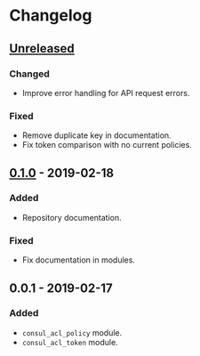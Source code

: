 # Changelog

## [Unreleased]

### Changed

-   Improve error handling for API request errors.

### Fixed

-   Remove duplicate key in documentation.
-   Fix token comparison with no current policies.

## [0.1.0] - 2019-02-18

### Added

-   Repository documentation.

### Fixed

-   Fix documentation in modules.

## 0.0.1 - 2019-02-17

### Added

-   `consul_acl_policy` module.
-   `consul_acl_token` module.

[unreleased]: https://github.com/jsundh/ansible-modules-consul-acl/compare/0.1.0...HEAD
[0.1.0]: https://github.com/jsundh/ansible-modules-consul-acl/compare/0.0.1...0.1.0
